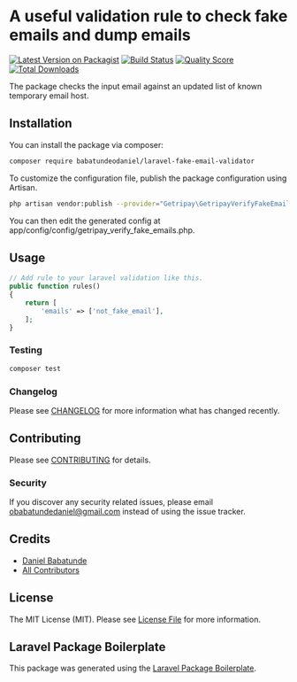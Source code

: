 # A useful validation rule to check fake emails and dump emails

[![Latest Version on Packagist](https://img.shields.io/packagist/v/getripay/getripay-verify-fake-emails.svg?style=flat-square)](https://packagist.org/packages/getripay/getripay-verify-fake-emails)
[![Build Status](https://img.shields.io/travis/getripay/getripay-verify-fake-emails/master.svg?style=flat-square)](https://travis-ci.org/getripay/getripay-verify-fake-emails)
[![Quality Score](https://img.shields.io/scrutinizer/g/getripay/getripay-verify-fake-emails.svg?style=flat-square)](https://scrutinizer-ci.com/g/getripay/getripay-verify-fake-emails)
[![Total Downloads](https://img.shields.io/packagist/dt/getripay/getripay-verify-fake-emails.svg?style=flat-square)](https://packagist.org/packages/getripay/getripay-verify-fake-emails)

The package checks the input email against an updated list of known temporary email host.

## Installation

You can install the package via composer:

```bash
composer require babatundeodaniel/laravel-fake-email-validator
```
To customize the configuration file, publish the package configuration using Artisan.

```bash
php artisan vendor:publish --provider="Getripay\GetripayVerifyFakeEmails\GetripayVerifyFakeEmailsServiceProvider"
```
You can then edit the generated config at app/config/config/getripay_verify_fake_emails.php.
## Usage

``` php
// Add rule to your laravel validation like this.
public function rules()
{
    return [
        'emails' => ['not_fake_email'],
    ];
}
```

### Testing

``` bash
composer test
```

### Changelog

Please see [CHANGELOG](CHANGELOG.md) for more information what has changed recently.

## Contributing

Please see [CONTRIBUTING](CONTRIBUTING.md) for details.

### Security

If you discover any security related issues, please email obabatundedaniel@gmail.com instead of using the issue tracker.

## Credits

- [Daniel Babatunde](https://github.com/getripay)
- [All Contributors](../../contributors)

## License

The MIT License (MIT). Please see [License File](LICENSE.md) for more information.

## Laravel Package Boilerplate

This package was generated using the [Laravel Package Boilerplate](https://laravelpackageboilerplate.com).